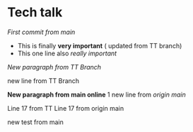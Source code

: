 # Tech talk

*First commit from main*
- This is finally **very important** ( updated from TT branch)
- This one line also *really important*

*New paragraph from TT Branch*

new line from TT Branch

**New paragraph from main online**
 1 new line from *origin main*




Line 17 from TT
Line 17 from origin main


new test from main